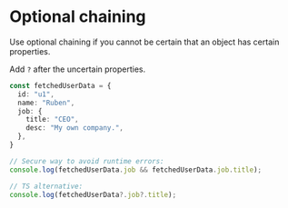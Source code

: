 # Optional chaining

Use optional chaining if you cannot be certain that an object has certain properties.

Add `?` after the uncertain properties.

```ts
const fetchedUserData = {
  id: "u1",
  name: "Ruben",
  job: {
    title: "CEO",
    desc: "My own company.",
  },
}

// Secure way to avoid runtime errors:
console.log(fetchedUserData.job && fetchedUserData.job.title);

// TS alternative:
console.log(fetchedUserData?.job?.title);
```
